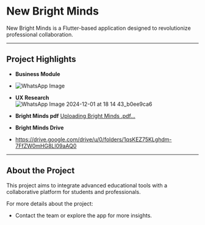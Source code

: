 # New Bright Minds

New Bright Minds is a Flutter-based application designed to revolutionize  professional collaboration.

---

## Project Highlights

- **Business Module**  
- ![WhatsApp Image ](https://github.com/user-attachments/assets/14bf867b-c840-4baf-97ab-b93fea7a152f)


- **UX Research**  
![WhatsApp Image 2024-12-01 at 18 14 43_b0ee9ca6](https://github.com/user-attachments/assets/d548a607-60a8-42d9-b683-b55608c8c72c)

- **Bright Minds pdf**
[Uploading Bright Minds .pdf…]()


- **Bright Minds Drive**
- https://drive.google.com/drive/u/0/folders/1qsKEZ75KLghdm-7FfZW0mHG8Ll09aAQ0



---

## About the Project

This project aims to integrate advanced educational tools with a collaborative platform for students and professionals.

For more details about the project:
- Contact the team or explore the app for more insights.
